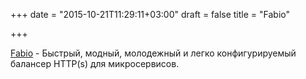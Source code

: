 +++
date = "2015-10-21T11:29:11+03:00"
draft = false
title = "Fabio"

+++

<p><a href="https://github.com/eBay/Fabio">Fabio</a>&nbsp;- Быстрый, модный, молодежный и легко конфигурируемый балансер HTTP(s) для микросервисов.</p>


